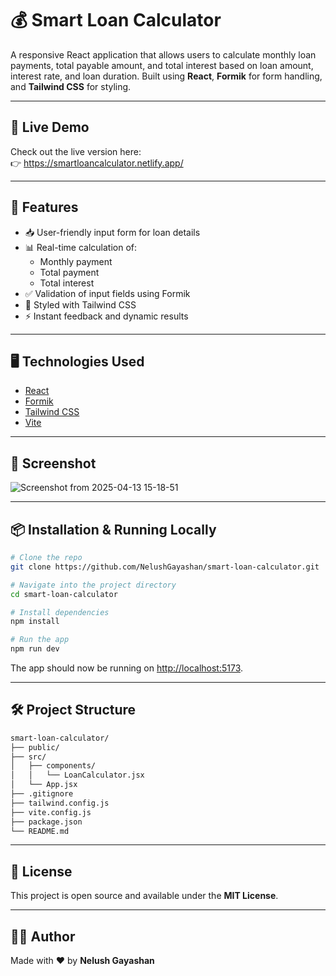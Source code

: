 # 💰 Smart Loan Calculator

A responsive React application that allows users to calculate monthly loan payments, total payable amount, and total interest based on loan amount, interest rate, and loan duration. Built using **React**, **Formik** for form handling, and **Tailwind CSS** for styling.

---

## 🚀 Live Demo

Check out the live version here:  
👉 https://smartloancalculator.netlify.app/

---

## 🚀 Features

- 📥 User-friendly input form for loan details  
- 📊 Real-time calculation of:
  - Monthly payment
  - Total payment
  - Total interest
- ✅ Validation of input fields using Formik
- 🎨 Styled with Tailwind CSS
- ⚡ Instant feedback and dynamic results

---

## 🖥️ Technologies Used

- [React](https://reactjs.org/)
- [Formik](https://formik.org/)
- [Tailwind CSS](https://tailwindcss.com/)
- [Vite](https://vitejs.dev/)

---

## 📸 Screenshot

![Screenshot from 2025-04-13 15-18-51](https://github.com/user-attachments/assets/9b86ba5b-504b-4490-a20f-c6f5a0ca6dc6)


---

## 📦 Installation & Running Locally

```bash
# Clone the repo
git clone https://github.com/NelushGayashan/smart-loan-calculator.git

# Navigate into the project directory
cd smart-loan-calculator

# Install dependencies
npm install

# Run the app
npm run dev
```
The app should now be running on [http://localhost:5173](http://localhost:5173).

---

## 🛠️ Project Structure
```bash
smart-loan-calculator/
├── public/
├── src/
│   ├── components/
│   │   └── LoanCalculator.jsx
│   └── App.jsx
├── .gitignore
├── tailwind.config.js
├── vite.config.js
├── package.json
└── README.md
```

---

## 📄 License

This project is open source and available under the **MIT License**.

---

## 👨‍💻 Author

Made with ❤️ by **Nelush Gayashan**


